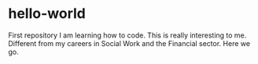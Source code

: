 # hello-world
First repository
I am learning how to code. This is really interesting to me. Different from my careers in Social Work and the Financial sector. Here we go. 
